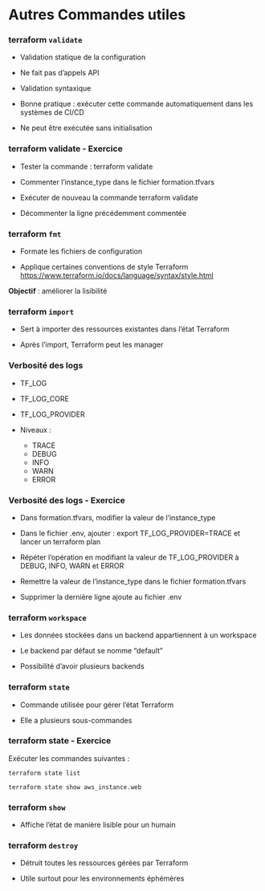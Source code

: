 

# Autres Commandes utiles

### terraform `validate`

- Validation statique de la configuration

- Ne fait pas d’appels API

- Validation syntaxique

- Bonne pratique : exécuter cette commande automatiquement dans les systèmes de CI/CD

- Ne peut être exécutée sans initialisation


### terraform validate - Exercice

- Tester la commande :  terraform validate

- Commenter l’instance_type dans le fichier formation.tfvars

- Exécuter de nouveau la commande terraform validate

- Décommenter la ligne précédemment commentée 


### terraform `fmt`


- Formate les fichiers de configuration

- Applique certaines conventions de style Terraform https://www.terraform.io/docs/language/syntax/style.html 


**Objectif** : améliorer la lisibilité 


### terraform `import`

- Sert à importer des ressources existantes dans l’état Terraform

- Après l’import, Terraform peut les manager


### Verbosité des logs


- TF_LOG

- TF_LOG_CORE

- TF_LOG_PROVIDER

- Niveaux :
    - TRACE
    - DEBUG
    - INFO
    - WARN
    - ERROR


### Verbosité des logs - Exercice

- Dans formation.tfvars, modifier la valeur de l’instance_type

- Dans le fichier .env, ajouter :  export TF_LOG_PROVIDER=TRACE et lancer un terraform plan

- Répéter l’opération en modifiant la valeur de TF_LOG_PROVIDER à DEBUG, INFO, WARN et ERROR

- Remettre la valeur de l’instance_type dans le fichier formation.tfvars

- Supprimer la dernière ligne ajoute au fichier .env


### terraform `workspace`

- Les données stockées dans un backend appartiennent à un workspace

- Le backend par défaut se nomme “default”

- Possibilité d’avoir plusieurs backends 


### terraform `state`

- Commande utilisée pour gérer l’état Terraform

- Elle a plusieurs sous-commandes


### terraform state - Exercice

Exécuter les commandes suivantes :

`terraform state list`

`terraform state show aws_instance.web`


### terraform `show`

- Affiche l’état de manière lisible pour un humain


### terraform `destroy`

- Détruit toutes les ressources gérées par Terraform

- Utile surtout pour les environnements éphémères 
